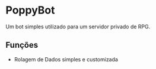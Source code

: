 # PoppyBot
Um bot simples utilizado para um servidor privado de RPG.

## Funções
- Rolagem de Dados simples e customizada
